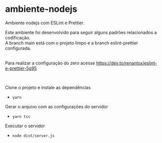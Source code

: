 # ambiente-nodejs
Ambiente nodejs com ESLint e Prettier.

Este ambiente foi desenvolvido para seguir alguns padrões relacionados a codificação. </br>
A branch main está com o projeto limpo e a branch eslint-prettier configurada. </br> </br>

Para realizar a configuração do zero acesse https://dev.to/renantsx/eslint-e-prettier-5g95

<br>

Clone o projeto e instale as dependências

- `yarn`

Gerar o arquivo com as configurações do servidor

- `yarn tsc`

Executar o servidor

- `node dist/server.js`